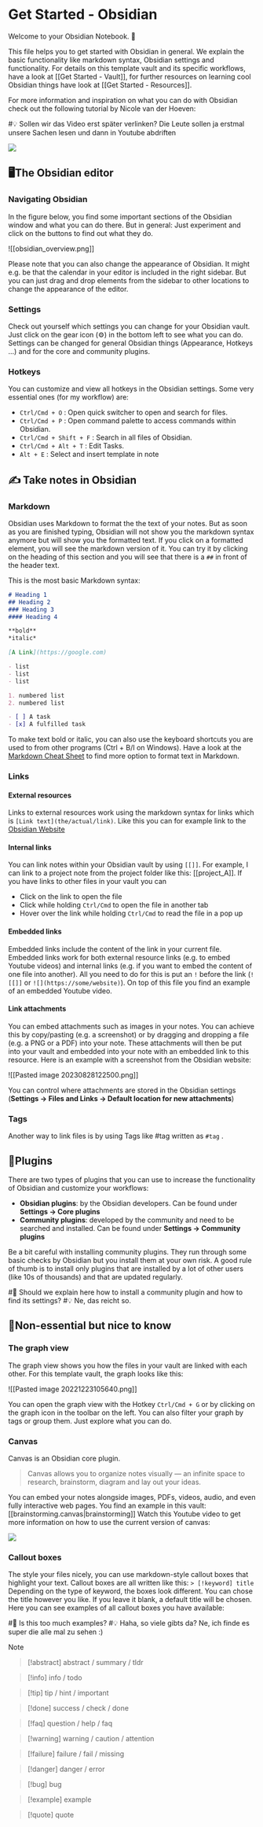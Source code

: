 # Get Started - Obsidian
Welcome to your Obsidian Notebook. 🎉

This file helps you to get started with Obsidian in general. We explain the basic functionality like markdown syntax, Obsidian settings and functionality. For details on this template vault and its specific workflows, have a look at [[Get Started - Vault]], for further resources on learning cool Obsidian things have  look at [[Get Started - Resources]].

For more information and inspiration on what you can do with Obsidian check out the following tutorial by Nicole van der Hoeven:

#💡 Sollen wir das Video erst später verlinken? Die Leute sollen ja erstmal unsere Sachen lesen und dann in Youtube abdriften

![](https://www.youtube.com/embed/OUrOfIqvGS4)

## 🖥The Obsidian editor

### Navigating Obsidian

In the figure below, you find some important sections of the Obsidian window and what you can do there. But in general: Just experiment and click on the buttons to find out what they do.

![[obsidian_overview.png]]

Please note that you can also change the appearance of Obsidian. It might e.g. be that the calendar in your editor is included in the right sidebar. But you can just drag and drop elements from the sidebar to other locations to change the appearance of the editor.
### Settings

Check out yourself which settings you can change for your Obsidian vault. Just click on the gear icon (⚙) in the bottom left to see what you can do. 
Settings can be changed for general Obsidian things (Appearance, Hotkeys ...) and for the core and community plugins.

### Hotkeys 
You can customize and view all hotkeys in the Obsidian settings. 
Some very essential ones (for my workflow) are: 
- `Ctrl/Cmd + O` : Open quick switcher to open and search for files.
- `Ctrl/Cmd + P` : Open command palette to access commands within Obsidian.
- `Ctrl/Cmd + Shift + F` : Search in all files of Obsidian. 
- `Ctrl/Cmd + Alt + T` : Edit Tasks. 
- `Alt + E` : Select and insert template in note

## ✍ Take notes in Obsidian

### Markdown

Obsidian uses Markdown to format the the text of your notes. 
But as soon as you are finished typing, Obsidian will not show you the markdown syntax anymore but will show you the formatted text. If you click on a formatted element, you will see the markdown version of it. You can try it by clicking on the heading of this section and you will see that there is a `##` in front of the header text.

This is the most basic Markdown syntax:

```md
# Heading 1
## Heading 2
### Heading 3
#### Heading 4

**bold**
*italic*

[A Link](https://google.com)

- list
- list
- list

1. numbered list
2. numbered list

- [ ] A task
- [x] A fulfilled task
```

To make text bold or italic, you can also use the keyboard shortcuts you are used to from other programs (Ctrl + B/I on Windows). Have a look at the [Markdown Cheat Sheet](https://github.com/adam-p/markdown-here/wiki/Markdown-Cheatsheet) to find more option to format text in Markdown.
### Links

#### External resources
Links to external resources work using the markdown syntax for links which is `[Link text](the/actual/link)`. Like this you can for example link to the [Obsidian Website](https://obsidian.md/)
#### Internal links
You can link notes within your Obsidian vault by using `[[]]`. For example, I can link to a project note from the project folder like this: [[project_A]].
If you have links to other files in your vault you can
- Click on the link to open the file
- Click while holding `Ctrl/Cmd` to open the file in another tab
- Hover over the link while holding `Ctrl/Cmd` to read the file in a pop up
#### Embedded links
Embedded links include the content of the link in your current file. Embedded links work for both external resource links (e.g. to embed Youtube videos) and internal links (e.g. if you want to embed the content of one file into another). All you need to do for this is put an `!` before the link (`![[]]` or `![](https://some/website)`). On top of this file you find an example of an embedded Youtube video.
#### Link attachments
You can embed attachments such as images in your notes. You can achieve this by copy/pasting (e.g. a screenshot) or by dragging and dropping a file (e.g. a PNG or a PDF) into your note. These attachments will then be put into your vault and embedded into your note with an embedded link to this resource. Here is an example with a screenshot from the Obsidian website:

![[Pasted image 20230828122500.png]]

You can control where attachments are stored in the Obsidian settings (**Settings -> Files and Links -> Default location for new attachments**)
### Tags
Another way to link files is by using Tags like #tag written as `#tag` .

## 🧩Plugins

There are two types of plugins that you can use to increase the functionality of Obsidian and customize your workflows:

- **Obsidian plugins**: by the Obsidian developers. Can be found under **Settings -> Core plugins**
- **Community plugins**: developed by the community and need to be searched and installed. Can be found under **Settings -> Community plugins**

Be a bit careful with installing community plugins. They run through some basic checks by Obsidian but you install them at your own risk. A good rule of thumb is to install only plugins that are installed by a lot of other users (like 10s of thousands) and that are updated regularly.

#🚧 Should we explain here how to install a community plugin and how to find its settings?
#💡 Ne, das reicht so. 
## 🎁Non-essential but nice to know
### The graph view

The graph view shows you how the files in your vault are linked with each other. For this template vault, the graph looks like this:

![[Pasted image 20221223105640.png]]

You can open the graph view with the Hotkey `Ctrl/Cmd + G` or by clicking on the graph icon in the toolbar on the left. You can also filter your graph by tags or group them. Just explore what you can do.
### Canvas
Canvas is an Obsidian core plugin.

> Canvas allows you to organize notes visually — an infinite space to research, brainstorm, diagram and lay out your ideas.

You can embed your notes alongside images, PDFs, videos, audio, and even fully interactive web pages. 
You find an example in this vault: [[brainstorming.canvas|brainstorming]]
Watch this Youtube video to get more information on how to use the current version of canvas:

![](https://www.youtube.com/embed/G3DJKk4ivq4)

### Callout boxes

The style your files nicely, you can use markdown-style callout boxes that highlight your text. Callout boxes are all written like this: `> [!keyword] title`
Depending on the type of keyword, the boxes look different. You can chose the title however you like. If you leave it blank, a default title will be chosen.
Here you can see examples of all callout boxes you have available:

#🚧 Is this too much examples?
#💡 Haha, so viele gibts da? Ne, ich finde es super die alle mal zu sehen :) 

> [!Note]

> [!abstract] abstract / summary / tldr

> [!info] info / todo

> [!tip] tip / hint / important

> [!done] success / check / done

> [!faq] question / help / faq

> [!warning] warning / caution / attention

> [!failure] failure / fail / missing

> [!danger] danger / error

> [!bug] bug

> [!example] example

> [!quote] quote


